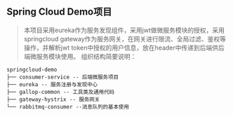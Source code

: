 ## Spring Cloud Demo项目

>本项目采用eureka作为服务发现组件，采用jwt做微服务模块的授权，采用springcloud gateway作为服务网关，在网关进行限流、全局过滤、鉴权等操作，并解析jwt token中授权的用户信息，放在header中传递到后端供后端微服务模块使用。
组织结构简要说明：

```
springcloud-demo
├── consumer-service -- 后端微服务项目
├── eureka -- 服务注册与发现中心
├── gallop-common -- 工具类及通用代码
├── gateway-hystrix -- 服务网关
└── rabbitmq-consumer --消息队列的基本使用

```